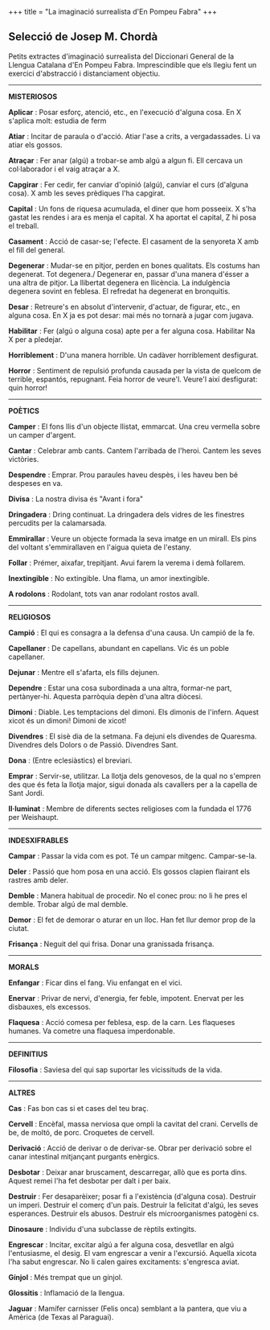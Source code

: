 +++
title = "La imaginació surrealista d'En Pompeu Fabra"
+++

## Selecció de Josep M. Chordà

Petits extractes d'imaginació surrealista del Diccionari General de la Llengua Catalana d'En Pompeu Fabra. Imprescindible que els llegiu fent un exercici d'abstracció i distanciament objectiu.

---

**MISTERIOSOS**

**Aplicar**
:   Posar esforç, atenció, etc., en l'execució d'alguna cosa. En X s'aplica molt: estudia de ferm

**Atiar**
:   Incitar de paraula o d'acció. Atiar l'ase a crits, a vergadassades. Li va atiar els gossos.

**Atraçar**
:   Fer anar (algú) a trobar-se amb algú a algun fi. Ell cercava un col·laborador i el vaig atraçar a X.

**Capgirar**
:   Fer cedir, fer canviar d'opinió (algú), canviar el curs (d'alguna cosa). X amb les seves prèdiques l'ha capgirat.

**Capital**
:   Un fons de riquesa acumulada, el diner que hom posseeix. X s'ha gastat les rendes i ara es menja el capital. X ha aportat el capital, Z hi posa el treball.

**Casament**
:   Acció de casar-se; l'efecte. El casament de la senyoreta X amb el fill del general.

**Degenerar**
:   Mudar-se en pitjor, perden en bones qualitats. Els costums han degenerat. Tot degenera./ Degenerar en, passar d'una manera d'ésser a una altra de pitjor. La llibertat degenera en llicència. La indulgència degenera sovint en feblesa. El refredat ha degenerat en bronquitis.

**Desar**
:   Retreure's en absolut d'intervenir, d'actuar, de figurar, etc., en alguna cosa. En X ja es pot desar: mai més no tornarà a jugar com jugava.

**Habilitar**
:   Fer (algú o alguna cosa) apte per a fer alguna cosa. Habilitar Na X per a pledejar.

**Horriblement**
:   D'una manera horrible. Un cadàver horriblement desfigurat.

**Horror**
:   Sentiment de repulsió profunda causada per la vista de quelcom de terrible, espantós, repugnant. Feia horror de veure'l. Veure'l així desfigurat: quin horror!

---

**POÈTICS**

**Camper**
:   El fons llis d'un objecte llistat, emmarcat. Una creu vermella sobre un camper d'argent.

**Cantar**
:   Celebrar amb cants. Cantem l'arribada de l'heroi. Cantem les seves victòries.

**Despendre**
:   Emprar. Prou paraules haveu despès, i les haveu ben bé despeses en va.

**Divisa**
:   La nostra divisa és "Avant i fora"

**Dringadera**
:   Dring continuat. La dringadera dels vidres de les finestres percudits per la calamarsada.

**Emmirallar**
:   Veure un objecte formada la seva imatge en un mirall. Els pins del voltant s'emmirallaven en l'aigua quieta de l'estany.

**Follar**
:   Prémer, aixafar, trepitjant. Avui farem la verema i demà follarem.

**Inextingible**
:   No extingible. Una flama, un amor inextingible.

**A rodolons**
:   Rodolant, tots van anar rodolant rostos avall.


---

**RELIGIOSOS**

**Campió**
:   El qui es consagra a la defensa d'una causa. Un campió de la fe.

**Capellaner**
:   De capellans, abundant en capellans. Vic és un poble capellaner.

**Dejunar**
:   Mentre ell s'afarta, els fills dejunen.

**Dependre**
:   Estar una cosa subordinada a una altra, formar-ne part, pertànyer-hi. Aquesta parròquia depèn d'una altra diòcesi.

**Dimoni**
:   Diable. Les temptacions del dimoni. Els dimonis de l'infern. Aquest xicot és un dimoni! Dimoni de xicot!

**Divendres**
:   El sisè dia de la setmana. Fa dejuni els divendes de Quaresma. Divendres dels Dolors o de Passió. Divendres Sant.

**Dona**
:   (Entre eclesiàstics) el breviari.

**Emprar**
:   Servir-se, utilitzar. La llotja dels genovesos, de la qual no s'empren des que és feta la llotja major, sigui donada als cavallers per a la capella de Sant Jordi.

**Il·luminat**
:   Membre de diferents sectes religioses com la fundada el 1776 per Weishaupt.

---

**INDESXIFRABLES**

**Campar**
:   Passar la vida com es pot. Té un campar mitgenc. Campar-se-la.

**Deler**
:   Passió que hom posa en una acció. Els gossos clapien flairant els rastres amb deler.

**Demble**
:   Manera habitual de procedir. No el conec prou: no li he pres el demble. Trobar algú de mal demble.

**Demor**
:   El fet de demorar o aturar en un lloc. Han fet llur demor prop de la ciutat.

**Frisança**
:   Neguit del qui frisa. Donar una granissada frisança.

---

**MORALS**

**Enfangar**
:   Ficar dins el fang. Viu enfangat en el vici.

**Enervar**
:   Privar de nervi, d'energia, fer feble, impotent. Enervat per les disbauxes, els excessos.

**Flaquesa**
:   Acció comesa per feblesa, esp. de la carn. Les flaqueses humanes. Va cometre una flaquesa imperdonable.

---

**DEFINITIUS**

**Filosofia**
:   Saviesa del qui sap suportar les vicissituds de la vida.

---

**ALTRES**

**Cas**
:   Fas bon cas si et cases del teu braç.

**Cervell**
:   Encèfal, massa nerviosa que ompli la cavitat del crani. Cervells de be, de moltó, de porc. Croquetes de cervell.

**Derivació**
:   Acció de derivar o de derivar-se. Obrar per derivació sobre el canar intestinal mitjançant purgants enèrgics.

**Desbotar**
:   Deixar anar bruscament, descarregar, allò que es porta dins. Aquest remei l'ha fet desbotar per dalt i per baix.

**Destruir**
:   Fer desaparèixer; posar fi a l'existència (d'alguna cosa). Destruir un imperi. Destruir el comerç d'un país. Destruir la felicitat d'algú, les seves esperances. Destruir els abusos. Destruir els microorganismes patogèni cs.

**Dinosaure**
:   Individu d'una subclasse de rèptils extingits.

**Engrescar**
:   Incitar, excitar algú a fer alguna cosa, desvetllar en algú l'entusiasme, el desig. El vam engrescar a venir a l'excursió. Aquella xicota l'ha sabut engrescar. No li calen gaires excitaments: s'engresca aviat.

**Gínjol**
:   Més trempat que un gínjol.

**Glossitis**
:   Inflamació de la llengua.

**Jaguar**
:   Mamífer carnisser (Felis onca) semblant a la pantera, que viu a Amèrica (de Texas al Paraguai).

